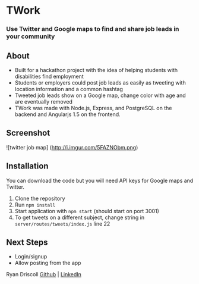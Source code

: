 # TWork

### Use Twitter and Google maps to find and share job leads in your community

## About
 - Built for a hackathon project with the idea of helping students with disabilities find employment
 - Students or employers could post job leads as easily as tweeting with location information and a common hashtag
 - Tweeted job leads show on a Google map, change color with age and are eventually removed
 - TWork was made with Node.js, Express, and PostgreSQL on the backend and Angularjs 1.5 on the frontend.

## Screenshot
![twitter job map] (http://i.imgur.com/5FAZNObm.png)

## Installation
You can download the code but you will need API keys for Google maps and Twitter.
 1. Clone the repository
 2. Run `npm install`
 3. Start application with `npm start` (should start on port 3001)
 4. To get tweets on a different subject, change string in `server/routes/tweets/index.js` line 22

## Next Steps
 - Login/signup
 - Allow posting from the app

Ryan Driscoll <a  target="_blank" href="https://github.com/RyanDriscoll/">Github</a> | <a target="_blank" href="https://linkedin.com/in/rpdriscoll/">LinkedIn</a>
